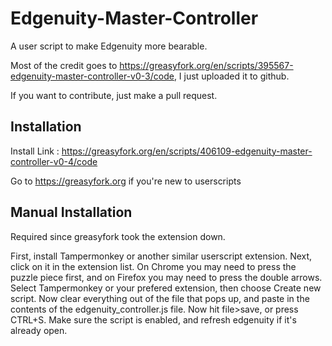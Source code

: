 # Edgenuity-Master-Controller
A user script to make Edgenuity more bearable.  

Most of the credit goes to https://greasyfork.org/en/scripts/395567-edgenuity-master-controller-v0-3/code, I just uploaded it to github.

If you want to contribute, just make a pull request.

## Installation

Install Link : https://greasyfork.org/en/scripts/406109-edgenuity-master-controller-v0-4/code

Go to https://greasyfork.org if you're new to userscripts

## Manual Installation

Required since greasyfork took the extension down.

First, install Tampermonkey or another similar userscript extension.  Next, click on it in the extension list.  On Chrome you may need to press the puzzle piece first, and on Firefox you may need to press the double arrows.  Select Tampermonkey or your prefered extension, then choose Create new script.  Now clear everything out of the file that pops up, and paste in the contents of the edgenuity_controller.js file.  Now hit file>save, or press CTRL+S.  Make sure the script is enabled, and refresh edgenuity if it's already open.
